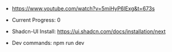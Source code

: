 * https://www.youtube.com/watch?v=5miHyP6lExg&t=673s

* Current Progress:
0

* Shadcn-UI Install: 
https://ui.shadcn.com/docs/installation/next

* Dev commands:
npm run dev

